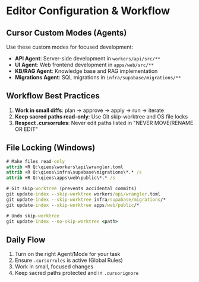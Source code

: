 # Editor Configuration & Workflow

## Cursor Custom Modes (Agents)

Use these custom modes for focused development:

- **API Agent**: Server-side development in `workers/api/src/**`
- **UI Agent**: Web frontend development in `apps/web/src/**`
- **KB/RAG Agent**: Knowledge base and RAG implementation
- **Migrations Agent**: SQL migrations in `infra/supabase/migrations/**`

## Workflow Best Practices

1. **Work in small diffs**: plan → approve → apply → run → iterate
2. **Keep sacred paths read-only**: Use Git skip-worktree and OS file locks
3. **Respect .cursorrules**: Never edit paths listed in "NEVER MOVE/RENAME OR EDIT"

## File Locking (Windows)

```bat
# Make files read-only
attrib +R Q:\qieos\workers\api\wrangler.toml
attrib +R Q:\qieos\infra\supabase\migrations\*.* /s
attrib +R Q:\qieos\apps\web\public\*.* /s

# Git skip-worktree (prevents accidental commits)
git update-index --skip-worktree workers/api/wrangler.toml
git update-index --skip-worktree infra/supabase/migrations/*
git update-index --skip-worktree apps/web/public/*

# Undo skip-worktree
git update-index --no-skip-worktree <path>
```

## Daily Flow

1. Turn on the right Agent/Mode for your task
2. Ensure `.cursorrules` is active (Global Rules)
3. Work in small, focused changes
4. Keep sacred paths protected and in `.cursorignore`
